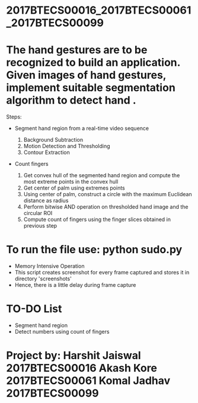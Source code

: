 # 2017BTECS00016_2017BTECS00061_2017BTECS00099
# The hand gestures are to be recognized to build an application. Given images of hand gestures, implement suitable segmentation algorithm to detect hand .

Steps:
- Segment hand region from a real-time video sequence

  1) Background Subtraction
  2) Motion Detection and Thresholding
  3) Contour Extraction

- Count fingers

  1) Get convex hull of the segmented hand region and compute the most extreme points in the convex hull
  2) Get center of palm using extremes points
  3) Using center of palm, construct a circle with the maximum Euclidean distance as radius
  4) Perform bitwise AND operation on thresholded hand image and the circular ROI
  5) Compute count of fingers using the finger slices obtained in previous step

# To run the file use: python sudo.py

 - Memory Intensive Operation
 - This script creates screenshot for every frame captured and stores it in directory 'screenshots'
 - Hence, there is a little delay during frame capture

# TO-DO List
 - Segment hand region
 - Detect numbers using count of fingers
 
# Project by: Harshit Jaiswal 2017BTECS00016 Akash Kore 2017BTECS00061 Komal Jadhav 2017BTECS00099
